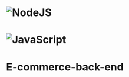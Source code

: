 # ![NodeJS](https://img.shields.io/badge/node.js-6DA55F?style=for-the-badge&logo=node.js&logoColor=white)
# ![JavaScript](https://img.shields.io/badge/javascript-%23323330.svg?style=for-the-badge&logo=javascript&logoColor=%23F7DF1E)
# E-commerce-back-end
